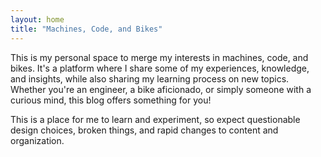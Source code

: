 ```yaml
---
layout: home
title: "Machines, Code, and Bikes"
---
```

This is my personal space to merge my interests in machines, code, and bikes. It's a platform where I share some of my experiences, knowledge, and insights, while also sharing my learning process on new topics. Whether you're an engineer, a bike aficionado, or simply someone with a curious mind, this blog offers something for you!

<div class="alert alert-warning" role="alert">
This is a place for me to learn and experiment, so expect questionable design choices, broken things, and rapid changes to content and organization.
</div>
